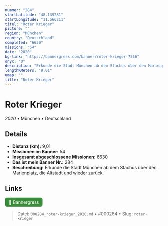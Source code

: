 ```yaml
---
nummer: "284"
startLatitude: "48.139281"
startLongitude: "11.566211"
titel: "Roter Krieger"
picture: ""
region: "München"
country: "Deutschland"
completed: "6630"
missions: "54"
date: "2020"
bg-link: "https://bannergress.com/banner/roter-krieger-7556"
onyx: "0"
description: "Erkunde die Stadt München ab dem Stachus über den Marienplatz, die Altstadt und wieder zurück."
lengthKMeters: "9,01"
umap: ""
title: "Roter Krieger"
---
```

# Roter Krieger

*2020* • München • Deutschland



## Details
- **Distanz (km):** 9,01
- **Missionen im Banner:** 54
- **Insgesamt abgeschlossene Missionen:** 6630
- **Das ist mein Banner Nr.:** 284
- **Beschreibung:** Erkunde die Stadt München ab dem Stachus über den Marienplatz, die Altstadt und wieder zurück.


## Links
<div style="margin-top: 0.5em;">
<a href="https://bannergress.com/banner/roter-krieger-7556" target="_blank" style="display:inline-block;margin-right:8px;padding:6px 12px;background-color:#3c8b3c;color:white;text-decoration:none;border-radius:6px;">🔗 Bannergress</a>

</div>


> Datei: `000284_roter-krieger_2020.md` • #000284 • Slug: `roter-krieger`
